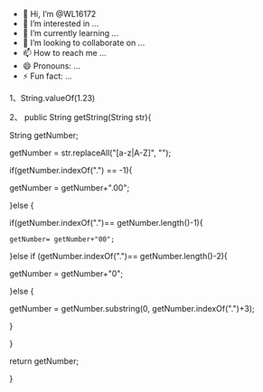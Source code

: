 - 👋 Hi, I’m @WL16172
- 👀 I’m interested in ...
- 🌱 I’m currently learning ...
- 💞️ I’m looking to collaborate on ...
- 📫 How to reach me ...
- 😄 Pronouns: ...
- ⚡ Fun fact: ...

<!---
WL16172/WL16172 is a ✨ special ✨ repository because its `README.md` (this file) appears on your GitHub profile.
You can click the Preview link to take a look at your changes.
--->


1、String.valueOf(1.23)

2、 public String getString(String str){

 String getNumber;

 getNumber = str.replaceAll("[a-z|A-Z]", "");

 if(getNumber.indexOf(".") == -1){

  getNumber = getNumber+".00";

  }else {

  if(getNumber.indexOf(".")== getNumber.length()-1){

    getNumber= getNumber+"00";

   }else if (getNumber.indexOf(".")== getNumber.length()-2){

   getNumber = getNumber+"0";

   }else {

   getNumber = getNumber.substring(0, getNumber.indexOf(".")+3);

   }

  }

 return getNumber;

 } 
